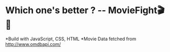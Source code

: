 # Which one's better ? -- MovieFight:clapper::punch:

*Build with JavaScript, CSS, HTML
*Movie Data fetched from http://www.omdbapi.com/
